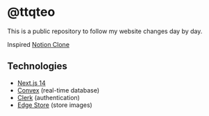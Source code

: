 # @ttqteo

This is a public repository to follow my website changes day by day.

Inspired [Notion Clone](https://youtu.be/0OaDyjB9Ib8)

## Technologies

- [Next.js 14](https://nextjs.org/)
- [Convex](https://www.convex.dev/) (real-time database)
- [Clerk](https://clerk.com/) (authentication)
- [Edge Store](https://edgestore.dev/) (store images) 